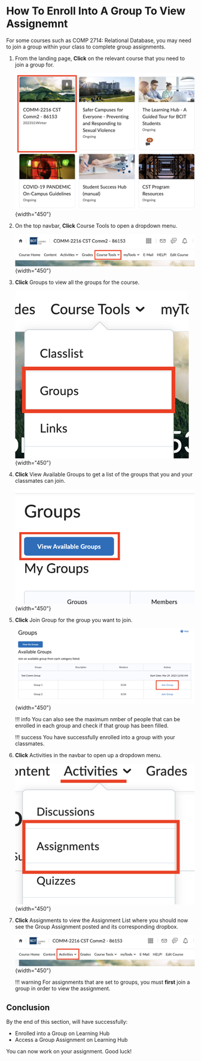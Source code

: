 # How To Enroll Into A Group To View Assignemnt

For some courses such as COMP 2714: Relational Database, you may need to join a group within your class to complete group assignments.

1. From the landing page, **Click** on the relevant course that you need to join a group for.

    ![Selecing a course from the landing page](docs/photos/enroll-group/course-select.png){width="450"}

2. On the top navbar, **Click** Course Tools to open a dropdown menu.

    ![Selecting Course tools in the navbar](\photos\enroll-group\navbar.png){width="450"}

3. **Click** Groups to view all the groups for the course.

    ![Click Groups in the Dropdown menu](\photos\enroll-group\course-dropdown.png){width="450"}

4. **Click** View Available Groups to get a list of the groups that you and your classmates can join.

    ![Click the View Available Groups button](\photos\enroll-group\view-avail.png){width="450"}

5. **Click** Join Group for the group you want to join.

    ![Click the Join Group button](\photos\enroll-group\join-group.png){width="450"}

    !!! info
        You can also see the maximum nmber of people that can be enrolled in each group and check if that group has been filled.

    !!! success
        You have successfully enrolled into a group with your classmates.
    

6. **Click** Activities in the navbar to open up a dropdown menu.

    ![Click Activiites in the navbar](\photos\enroll-group\activities-dropdown.png){width="450"}

7. **Click** Assignments to view the Assignment List where you should now see the Group Assignment posted and its corresponding dropbox.

    ![Click Assignments in the dropdown menu](\photos\discussion\navbar.png){width="450"}

    !!! warning
        For assignments that are set to groups, you must **first** join a group in order to view the assignment.
  
## Conclusion

By the end of this section, will have successfully:

* Enrolled into a Group on Learning Hub
* Access a Group Assignment on Learning Hub

You can now work on your assignment. Good luck!
